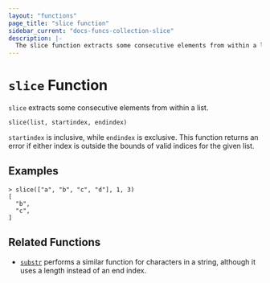 ```yaml
---
layout: "functions"
page_title: "slice function"
sidebar_current: "docs-funcs-collection-slice"
description: |-
  The slice function extracts some consecutive elements from within a list.
---
```


# `slice` Function

`slice` extracts some consecutive elements from within a list.

```hcl
slice(list, startindex, endindex)
```

`startindex` is inclusive, while `endindex` is exclusive. This function returns
an error if either index is outside the bounds of valid indices for the given
list.

## Examples

```
> slice(["a", "b", "c", "d"], 1, 3)
[
  "b",
  "c",
]
```

## Related Functions

* [`substr`](./substr.html) performs a similar function for characters in a
  string, although it uses a length instead of an end index.
